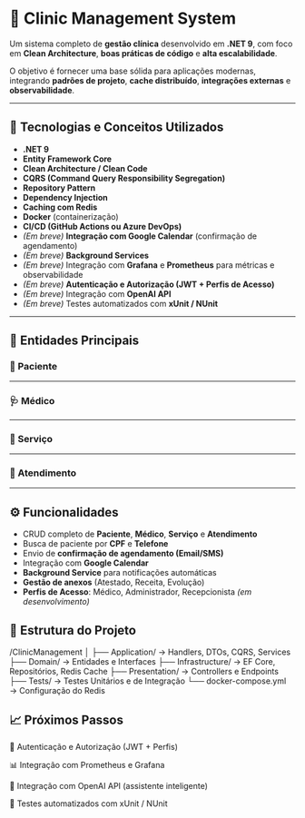 # 🏥 Clinic Management System

Um sistema completo de **gestão clínica** desenvolvido em **.NET 9**, com foco em **Clean Architecture**, **boas práticas de código** e **alta escalabilidade**.

O objetivo é fornecer uma base sólida para aplicações modernas, integrando **padrões de projeto**, **cache distribuído**, **integrações externas** e **observabilidade**.

---

## 🚀 Tecnologias e Conceitos Utilizados

- **.NET 9**
- **Entity Framework Core**
- **Clean Architecture / Clean Code**
- **CQRS (Command Query Responsibility Segregation)**
- **Repository Pattern**
- **Dependency Injection**
- **Caching com Redis**
- **Docker** (containerização)
- **CI/CD (GitHub Actions ou Azure DevOps)**
- *(Em breve)* **Integração com Google Calendar** (confirmação de agendamento)
- *(Em breve)* **Background Services**
- *(Em breve)* Integração com **Grafana** e **Prometheus** para métricas e observabilidade
- *(Em breve)* **Autenticação e Autorização (JWT + Perfis de Acesso)**
- *(Em breve)* Integração com **OpenAI API**
- *(Em breve)* Testes automatizados com **xUnit / NUnit**

---

## 🧩 Entidades Principais

### 🧍 Paciente
---
### 🩺 Médico
---
### 💼 Serviço
---
### 📅 Atendimento
---

## ⚙️ Funcionalidades

- CRUD completo de **Paciente**, **Médico**, **Serviço** e **Atendimento**  
- Busca de paciente por **CPF** e **Telefone**  
- Envio de **confirmação de agendamento (Email/SMS)**  
- Integração com **Google Calendar**  
- **Background Service** para notificações automáticas  
- **Gestão de anexos** (Atestado, Receita, Evolução)  
- **Perfis de Acesso**: Médico, Administrador, Recepcionista *(em desenvolvimento)*  

## 🧠 Estrutura do Projeto

/ClinicManagement
│
├── Application/        → Handlers, DTOs, CQRS, Services
├── Domain/             → Entidades e Interfaces
├── Infrastructure/     → EF Core, Repositórios, Redis Cache
├── Presentation/       → Controllers e Endpoints
├── Tests/              → Testes Unitários e de Integração
└── docker-compose.yml  → Configuração do Redis


## 📈 Próximos Passos

🔐 Autenticação e Autorização (JWT + Perfis)

📊 Integração com Prometheus e Grafana

🧠 Integração com OpenAI API (assistente inteligente)

🧪 Testes automatizados com xUnit / NUnit
